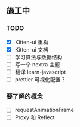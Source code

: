## 施工中

### TODO

- [x] Kitten-ui 重构
- [x] Kitten-ui 文档
- [ ] 学习算法与数据结构
- [ ] 写一个 nextra 主题
- [ ] 翻译 learn-javascript
- [ ] prettier 可视化配置？

### 要了解的概念

- [ ] requestAnimationFrame
- [ ] Proxy 和 Reflect

<!-- 
浏览器原理、Web 发展历史、互联网起源、JS 语言的演变有着深入的理解的看法。
 -->
